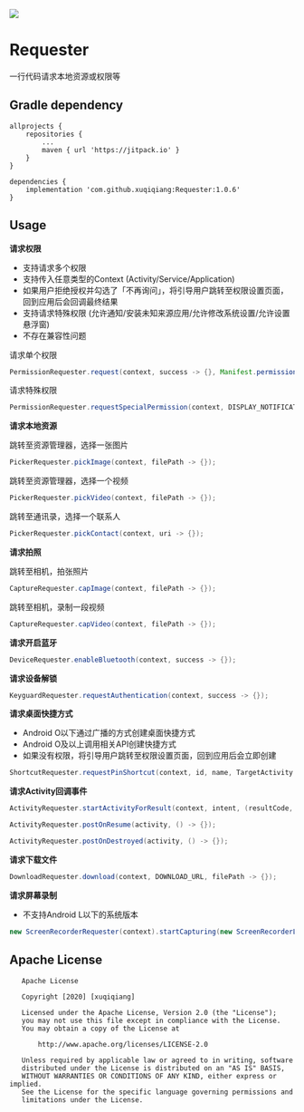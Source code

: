 [![](https://jitpack.io/v/xuqiqiang/Requester.svg)](https://jitpack.io/#xuqiqiang/Requester)

# Requester
一行代码请求本地资源或权限等

## Gradle dependency

```
allprojects {
    repositories {
        ...
        maven { url 'https://jitpack.io' }
    }
}

dependencies {
	implementation 'com.github.xuqiqiang:Requester:1.0.6'
}
```

## Usage

**请求权限**

- 支持请求多个权限
- 支持传入任意类型的Context (Activity/Service/Application)
- 如果用户拒绝授权并勾选了「不再询问」，将引导用户跳转至权限设置页面，回到应用后会回调最终结果
- 支持请求特殊权限 (允许通知/安装未知来源应用/允许修改系统设置/允许设置悬浮窗)
- 不存在兼容性问题

请求单个权限

```java
PermissionRequester.request(context, success -> {}, Manifest.permission.CAMERA);
```

请求特殊权限

```java
PermissionRequester.requestSpecialPermission(context, DISPLAY_NOTIFICATION, success -> {});
```

**请求本地资源**

跳转至资源管理器，选择一张图片

```java
PickerRequester.pickImage(context, filePath -> {});
```

跳转至资源管理器，选择一个视频

```java
PickerRequester.pickVideo(context, filePath -> {});
```

跳转至通讯录，选择一个联系人

```java
PickerRequester.pickContact(context, uri -> {});
```

**请求拍照**

跳转至相机，拍张照片

```java
CaptureRequester.capImage(context, filePath -> {});
```

跳转至相机，录制一段视频

```java
CaptureRequester.capVideo(context, filePath -> {});
```

**请求开启蓝牙**

```java
DeviceRequester.enableBluetooth(context, success -> {});
```

**请求设备解锁**

```java
KeyguardRequester.requestAuthentication(context, success -> {});
```

**请求桌面快捷方式**

- Android O以下通过广播的方式创建桌面快捷方式
- Android O及以上调用相关API创建快捷方式
- 如果没有权限，将引导用户跳转至权限设置页面，回到应用后会立即创建

```java
ShortcutRequester.requestPinShortcut(context, id, name, TargetActivity.class, icon, data, success -> {});
```

**请求Activity回调事件**

```java
ActivityRequester.startActivityForResult(context, intent, (resultCode, data) -> {});
```

```java
ActivityRequester.postOnResume(activity, () -> {});
```

```java
ActivityRequester.postOnDestroyed(activity, () -> {});
```

**请求下载文件**

```java
DownloadRequester.download(context, DOWNLOAD_URL, filePath -> {});
```

**请求屏幕录制**

- 不支持Android L以下的系统版本

```java
new ScreenRecorderRequester(context).startCapturing(new ScreenRecorderListener());
```

## Apache License
       Apache License
    
       Copyright [2020] [xuqiqiang]
    
       Licensed under the Apache License, Version 2.0 (the "License");
       you may not use this file except in compliance with the License.
       You may obtain a copy of the License at
    
           http://www.apache.org/licenses/LICENSE-2.0
    
       Unless required by applicable law or agreed to in writing, software
       distributed under the License is distributed on an "AS IS" BASIS,
       WITHOUT WARRANTIES OR CONDITIONS OF ANY KIND, either express or implied.
       See the License for the specific language governing permissions and
       limitations under the License.

